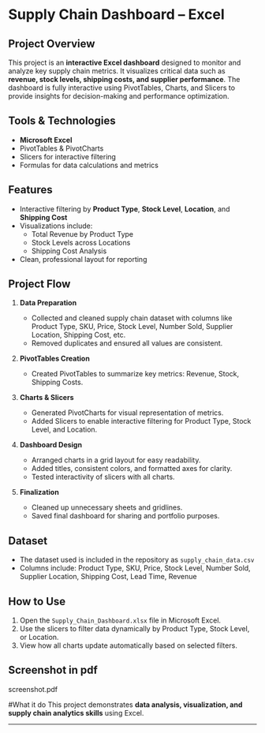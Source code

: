 # Supply Chain Dashboard – Excel

## Project Overview
This project is an **interactive Excel dashboard** designed to monitor and analyze key supply chain metrics. It visualizes critical data such as **revenue, stock levels, shipping costs, and supplier performance**. The dashboard is fully interactive using PivotTables, Charts, and Slicers to provide insights for decision-making and performance optimization.

## Tools & Technologies
- **Microsoft Excel**  
- PivotTables & PivotCharts  
- Slicers for interactive filtering  
- Formulas for data calculations and metrics  

## Features
- Interactive filtering by **Product Type**, **Stock Level**, **Location**, and **Shipping Cost**  
- Visualizations include:  
  - Total Revenue by Product Type  
  - Stock Levels across Locations  
  - Shipping Cost Analysis  
- Clean, professional layout for reporting  

## Project Flow
1. **Data Preparation**  
   - Collected and cleaned supply chain dataset with columns like Product Type, SKU, Price, Stock Level, Number Sold, Supplier Location, Shipping Cost, etc.  
   - Removed duplicates and ensured all values are consistent.  

2. **PivotTables Creation**  
   - Created PivotTables to summarize key metrics: Revenue, Stock, Shipping Costs.  

3. **Charts & Slicers**  
   - Generated PivotCharts for visual representation of metrics.  
   - Added Slicers to enable interactive filtering for Product Type, Stock Level, and Location.  

4. **Dashboard Design**  
   - Arranged charts in a grid layout for easy readability.  
   - Added titles, consistent colors, and formatted axes for clarity.  
   - Tested interactivity of slicers with all charts.  

5. **Finalization**  
   - Cleaned up unnecessary sheets and gridlines.  
   - Saved final dashboard for sharing and portfolio purposes.  

## Dataset
- The dataset used is included in the repository as `supply_chain_data.csv`  
- Columns include: Product Type, SKU, Price, Stock Level, Number Sold, Supplier Location, Shipping Cost, Lead Time, Revenue  

## How to Use
1. Open the `Supply_Chain_Dashboard.xlsx` file in Microsoft Excel.  
2. Use the slicers to filter data dynamically by Product Type, Stock Level, or Location.  
3. View how all charts update automatically based on selected filters.  

## Screenshot in pdf
screenshot.pdf

#What it do
This project demonstrates **data analysis, visualization, and supply chain analytics skills** using Excel.  

---

